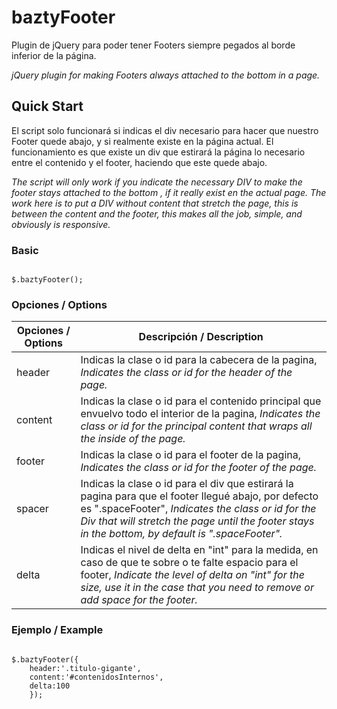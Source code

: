 # baztyFooter

Plugin de jQuery para poder tener Footers siempre pegados al borde inferior de la página.

*jQuery plugin for making Footers always attached to the bottom in a page.*

## Quick Start

El script solo funcionará si indicas el div necesario para hacer que nuestro Footer quede abajo, y si realmente existe en la página actual. El funcionamiento es que existe un div que estirará la página lo necesario entre el contenido y el footer, haciendo que este quede abajo.

*The script will only work if you indicate the necessary DIV to make the footer stays attached to the bottom , if it really exist en the actual page. The work here is to put a DIV without content that stretch the page, this is between the content and the footer, this makes all the job, simple, and obviously is responsive.*

### Basic
<pre lang="javascript"><code>
$.baztyFooter();
</code></pre>


### Opciones / Options

| Opciones / Options | Descripción / Description                                                                                                                                                                                                                |
|--------------------|------------------------------------------------------------------------------------------------------------------------------------------------------------------------------------------------------------------------------------------|
| header             | Indicas la clase o id para la cabecera de la pagina, *Indicates the class or id for the header of the page.*                                                                                                                               |
| content            | Indicas la clase o id para el contenido principal que envuelvo todo el interior de la pagina, *Indicates the class or id for the principal content that wraps all the inside of the page.*                                                  |
| footer             | Indicas la clase o id para el footer de la pagina, *Indicates the class or id for the footer of the page.*                                                                                                                                 |
| spacer             | Indicas la clase o id para el div que estirará la pagina para que el footer llegué abajo, por defecto es ".spaceFooter", *Indicates the class or id for the Div that will stretch the page until the footer stays in the bottom, by default is ".spaceFooter".*                                         |
| delta              | Indicas el nivel de delta en "int" para la medida, en caso de que te sobre o te falte espacio para el footer, *Indicate the level of delta on "int" for the size, use it in the case that you need to remove or add space for the footer.* |

### Ejemplo / Example

<pre lang="javascript"><code>
$.baztyFooter({
	header:'.titulo-gigante',
	content:'#contenidosInternos',
	delta:100
	});
	</code></pre>
